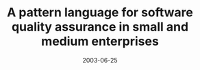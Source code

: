 ---
abstract: ''
authors:
- Armin Scherz
- Wolfgang Zuser
- Thomas Grechenig
date: '2003-06-25'
featured: false
publication_types:
- '0'
publishDate: '2003-06-25'
title: A pattern language for software quality assurance in small and medium enterprises
url_pdf: ''
---